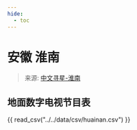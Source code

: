 ```yaml
---
hide:
  - toc
---
```


# 安徽 淮南

> 来源: [中文寻星-淮南](http://dtmb.saoing.com/huainan.htm)

## 地面数字电视节目表

{{ read_csv("../../data/csv/huainan.csv") }}
